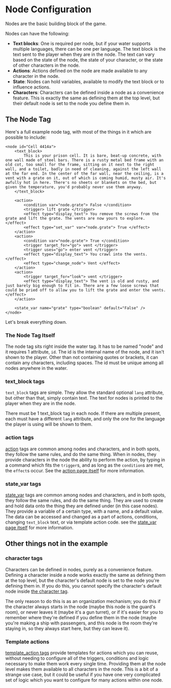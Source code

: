 # Node Configuration
Nodes are the basic building block of the game.

Nodes can have the following:
* **Text blocks**: One is required per node, but if your water supports multiple languages, there can be one per language. The text block is the text sent to the player when they are in the node. The text can vary based on the state of the node, the state of your character, or the state of other characters in the node.
* **Actions**: Actions defined on the node are made available to any character in the node.
* **State**: Nodes can hold variables, available to modify the text block or to influence actions.
* **Characters**: Characters can be defined inside a node as a convenience feature. This is exactly the same as defining them at the top level, but their default node is set to the node you define them in.

## The Node Tag
Here's a full example node tag, with most of the things in it which are possible to include:
```
<node id="Cell 4414a">
	<text_block>
		This is your prison cell. It is bare, beat-up concrete, with one wall made of steel bars. There is a rusty metal bed frame with an old cot, too small for the frame, sitting on it next to the right wall, and a toilet, badly in need of cleaning, against the left wall at the far end. In the center of the far wall, near the ceiling, is a vent with a grate on it, out of which is coming humid, musty air. It's awfully hot in here. There's no sheets or blankets on the bed, but given the temperature, you'd probably never use them anyway.
	</text_block>
	
	<action>
		<condition var="node.grate"> False </condition>
		<trigger> lift grate </trigger>
		<effect type="display_text"> You remove the screws from the grate and lift the grate. The vents are now yours to explore. </effect>
		<effect type="set_var" var="node.grate"> True </effect>
	</action>
	<action>
		<condition var="node.grate"> True </condition>
		<trigger target_for="go"> vent </trigger>
		<trigger uses="go"> enter vent </trigger>
		<effect type="display_text"> You crawl into the vents. </effect>
		<effect type="change_node"> Vent </effect>
	</action>
	<action>
		<trigger target_for="look"> vent </trigger>
		<effect type="display_text"> The vent is old and rusty, and just barely big enough to fit in. There are a few loose screws that could be pried off to allow you to lift the grate and enter the vents. </effect>
	</action>
	
	<state_var name="grate" type="boolean" default="False" />
</node>
```
Let's break everything down.

### The Node Tag Itself
The node tag sits right inside the water tag. It has to be named "node" and it requires 1 attribute, `id`. The id is the internal name of the node, and it isn't shown to the player. Other than not containing quotes or brackets, it can contain any characters, including spaces. The id must be unique among all nodes anywhere in the water.

### text_block tags
`text_block` tags are simple. They allow the standard optional `lang` attribute, but other than that, simply contain text. The text for nodes is printed to the player when they are in the node.

There must be 1 text_block tag in each node. If there are multiple present, each must have a different `lang` attribute, and only the one for the language the player is using will be shown to them.

### action tags
[action](common_action.md) tags are common among nodes and characters, and in both spots, they follow the same rules, and do the same thing. When in nodes, they provide characters in the node the ability to perform the action, by typing in a command which fits the `trigger`s, and as long as the `condition`s are met, the `effect`s occur. See the [action page itself](common_action.md) for more information.

### state_var tags
[state_var](common_state_var.md) tags are common among nodes and characters, and in both spots, they follow the same rules, and do the same thing. They are used to create and hold data onto the thing they are defined under (in this case nodes). They provide a variable of a certain type, with a name, and a default value. The data can be accessed and changed as a part of actions, conditions, changing `text_block` text, or via template action code. see the [state_var page itself](common_state_var.md) for more information.

## Other things not in the example

### character tags
Characters can be defined in nodes, purely as a convenience feature. Defining a character inside a node works exactly the same as defining them at the top level, but the character's default node is set to the node you're defining them in. If you do this, you cannot specify the character's default node inside [the character tag](Character.md).

The only reason to do this is as an organization mechanism; you do this if the character always starts in the node (maybe this node is the guard's room), or never leaves it (maybe it's a gun turret), or if it's easier for you to remember where they're defined if you define them in the node (maybe you're making a ship with passengers, and this node is the room they're staying in, so they always start here, but they can leave it).

### Template actions
[template_action tags](template_action.md) provide templates for actions which you can reuse, without needing to configure all of the triggers, conditions and logic necessary to make them work every single time. Providing them at the node level makes them available to all characters in the node. This is a bit of a strange use case, but it could be useful if you have one very complicated set of logic which you want to configure for many actions within one node.
